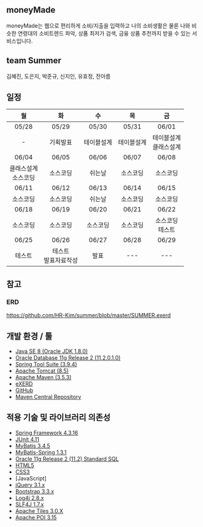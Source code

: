 ## moneyMade  
moneyMade는 웹으로 편리하게 소비/지출을 입력하고 나의 소비생활은 물론 
나와 비슷한 연령대의 소비트렌드 파악, 상품 최저가 검색, 금융 상품 추천까지 받을 수 있는 서비스입니다.  

## team Summer  
김혜진, 도은지, 박준규, 신지인, 유효정, 전아름  

## 일정 

|월|화|수|목|금|
|:---:|:---:|:---:|:---:|:---:|
|05/28|05/29|05/30|05/31|06/01|
|-|기획발표|테이블설계|테이블설계|테이블설계<br>클래스설계|
|06/04|06/05|06/06|06/07|06/08|
|클래스설계<br>소스코딩|소스코딩|쉬는날|소스코딩|소스코딩|
|06/11|06/12|06/13|06/14|06/15|
|소스코딩|소스코딩|쉬는날|소스코딩|소스코딩|
|06/18|06/19|06/20|06/21|06/22|
|소스코딩|소스코딩|소스코딩|소스코딩|소스코딩<br>테스트|
|06/25|06/26|06/27|06/28|06/29|
|테스트|테스트<br>발표자료작성|발표|---|---|

## 참고  
### ERD  
https://github.com/HR-Kim/summer/blob/master/SUMMER.exerd

## 개발 환경 / 툴  
- [Java SE 8 (Oracle JDK 1.8.0)](http://www.oracle.com/technetwork/java/javase/downloads)
- [Oracle Database 11g Release 2 (11.2.0.1.0)](http://www.oracle.com/technetwork/database/enterprise-edition/downloads)
- [Spring Tool Suite (3.9.4)](http://spring.io/tools/sts/all)
- [Apache Tomcat (8.5)](http://tomcat.apache.org)
- [Apache Maven (3.5.3)](http://maven.apache.org)
- [eXERD](http://exerd.com)
- [GitHub](http://github.com)
- [Maven Central Repository](http://maven.org)

## 적용 기술 및 라이브러리 의존성
- [Spring Framework 4.3.16](http://projects.spring.io/spring-framework)
- [JUnit 4.11](http://junit.org/junit4)
- [MyBatis 3.4.5](http://www.mybatis.org/mybatis-3)
- [MyBatis-Spring 1.3.1](http://www.mybatis.org/spring)
- [Oracle 11g Release 2 (11.2) Standard SQL](http://docs.oracle.com/cd/E11882_01/server.112/e41084/ap_standard_sql.htm)  
- [HTML5](http://w3.org/TR/html5)
- [CSS3](http://w3.org/TR/CSS)  
- [JavaScript]  
- [jQuery 3.1.x](http://jquery.com)
- [Bootstrap 3.3.x](http://bootstrapk.com)
- [Log4j 2.8.x](http://logging.apache.org/log4j)  
- [SLF4J 1.7.x](http://slf4j.org)  
- [Apache Tiles 3.0.X](https://tiles.apache.org/download.html)  
- [Apache POI 3.15](https://poi.apache.org/download.html)  
